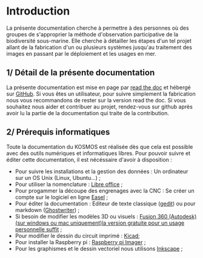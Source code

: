# Introduction


La présente documentation cherche à permettre à des personnes où des groupes de s'approprier la méthode d'observation participative de la biodiversité sous-marine. Elle cherche à détailler les étapes d'un tel projet allant de la fabrication d'un ou plusieurs systèmes jusqu'au traitement des images en passant par le déploiement et les usages en mer. 

## 1/ Détail de la présente documentation 

La présente documentation est mise en page par [read the doc](https://readthedocs.org/) et hébergé sur [GitHub](https://github.com/). 
Si vous êtes un utilisateur, pour suivre simplement la fabrication nous vous recommandons de rester sur la version read the doc. Si vous souhaitez nous aider et contribuer au projet, rendez-vous sur github après avoir lu la partie de la documentation qui traite de la contribution. 

## 2/ Prérequis informatiques
Toute la documentation du KOSMOS est réalisée dès que cela est possible avec des outils numériques et informatiques libres. Pour pouvoir suivre et éditer cette documentation, il est nécéssaire d'avoir à disposition :

 - Pour suivre les installations et la gestion des données : Un ordinateur sur un OS Unix (Linux, Ubuntu...) ;
 - Pour utiliser la nomenclature : [Libre office](https://doc.ubuntu-fr.org/libreoffice) ;
 - Pour progammer la découpe des engrenages avec la CNC : Se créer un compte sur le logiciel en ligne [Easel](https://www.inventables.com/technologies/easel) ;
 - Pour éditer la documentation : Editeur de texte classique ([gedit](https://doc.ubuntu-fr.org/gedit)) ou pour markdown ([Ghostwriter](https://ghostwriter.kde.org/)) ;
 - Si besoin de modifier les modèles 3D ou visuels : [Fusion 360 (Autodesk) (sur windows ou mac uniquement)la version gratuite pour un usage personnelle suffit](https://www.autodesk.fr/products/fusion-360/personal) ;
 - Pour modifier le dessin du circuit imprimé : [Kicad](https://www.kicad.org/download/ubuntu/);
 - Pour installer la Raspberry pi : [Raspberry pi Imager](https://www.raspberrypi.com/software/) ;
 - Pour les graphismes et le dessin vectoriel nous utilisons [Inkscape](https://doc.ubuntu-fr.org/inkscape) ;